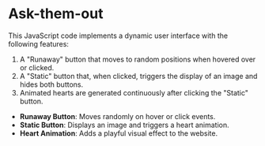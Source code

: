 # Ask-them-out
This JavaScript code implements a dynamic user interface with the following features:
1. A "Runaway" button that moves to random positions when hovered over or clicked.
2. A "Static" button that, when clicked, triggers the display of an image and hides both buttons.
3. Animated hearts are generated continuously after clicking the "Static" button.

- **Runaway Button**: Moves randomly on hover or click events.
- **Static Button**: Displays an image and triggers a heart animation.
- **Heart Animation**: Adds a playful visual effect to the website.
